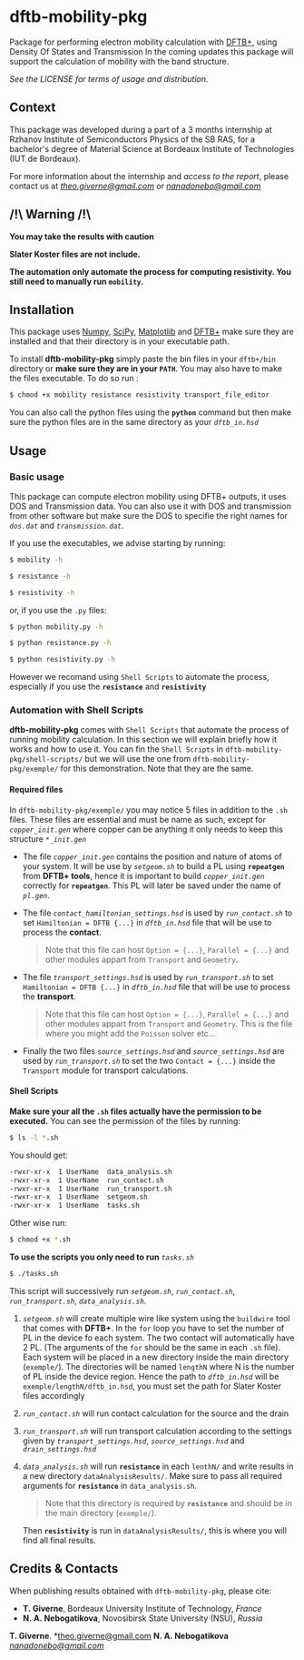 # dftb-mobility-pkg

Package for performing electron mobility calculation with [DFTB+](https://github.com/dftbplus/dftbplus "DFTB+ GitHub page"), using Density Of States and Transmission
In the coming updates this package will support the calculation of mobility with the band structure.

*See the LICENSE for terms of usage and distribution.*
## Context

This package was developed during a part of a 3 months internship at Rzhanov Institute of Semiconductors Physics of the SB RAS, for a bachelor's degree of Material Science at Bordeaux Institute of Technologies (IUT de Bordeaux).

For more information about the internship and *access to the report*, please contact us at *theo.giverne@gmail.com* or *nanadonebo@gmail.com* 
## /!\\ Warning /!\\
**You may take the results with caution**

**Slater Koster files are not include.**

**The automation only automate the process for computing resistivity. You still need to manually run `mobility`.**
## Installation
This package uses [Numpy](https://numpy.org/install/ "Numpy's install page"), [SciPy](https://www.scipy.org/install.html "SciPy install page"), [Matplotlib](https://matplotlib.org/stable/users/installing.html "Matplotlib install page") and [DFTB+](https://github.com/dftbplus/dftbplus "DFTB+ GitHub page") make sure they are installed and that their directory is in your executable path.

To install **dftb-mobility-pkg** simply paste the bin files in your `dftb+/bin` directory or **make sure they are in your `PATH`**.
You may also have to make the files executable. To do so run :
```bash
$ chmod +x mobility resistance resistivity transport_file_editor
```

You can also call the python files using the **`python`** command but then make sure the python files are in the same directory as your _`dftb_in.hsd`_

## Usage

### Basic usage
This package can compute electron mobility using DFTB+ outputs, it uses DOS and Transmission data.
You can also use it with DOS and transmission from other software but make sure the DOS to specifie the right names for _`dos.dat`_ and _`transmission.dat`_.

If you use the executables, we advise starting by running:
```bash
$ mobility -h
```
```bash
$ resistance -h
```
```bash
$ resistivity -h
```
or, if you use the `.py` files:
```bash
$ python mobility.py -h
```
```bash
$ python resistance.py -h
```
```bash
$ python resistivity.py -h
```
However we recomand using `Shell Scripts` to automate the process, especially if you use the **`resistance`** and **`resistivity`**

### Automation with Shell Scripts

**dftb-mobility-pkg** comes with `Shell Scripts` that automate the process of running mobility calculation. In this section we will explain briefly how it works and how to use it.
You can fin the `Shell Scripts` in `dftb-mobility-pkg/shell-scripts/` but we will use the one from `dftb-mobility-pkg/exemple/` for this demonstration. Note that they are the same.

#### Required files
In `dftb-mobility-pkg/exemple/` you may notice 5 files in addition to the `.sh` files. These files are essential and must be name as such, except for _`copper_init.gen`_ where copper can be anything it only needs to keep this structure _`*_init.gen`_

*   The file _`copper_init.gen`_ contains the position and nature of atoms of your system. It will be use by _`setgeom.sh`_ to build a PL using **`repeatgen`** from **DFTB+ tools**, hence it is important to build _`copper_init.gen`_ correctly for **`repeatgen`**. This PL will later be saved under the name of _`pl.gen`_.

*   The file _`contact_hamiltonian_settings.hsd`_ is used by _`run_contact.sh`_ to set `Hamiltonian = DFTB {...}` in _`dftb_in.hsd`_ file that will be use to process the **contact**.
    >Note that this file can host `Option = {...}`, `Parallel = {...}` and other modules appart from `Transport` and `Geometry`.

*   The file _`transport_settings.hsd`_ is used by _`run_transport.sh`_ to set  `Hamiltonian = DFTB {...}` in _`dftb_in.hsd`_ file that will be use to process the **transport**.
    >Note that this file can host `Option = {...}`, `Parallel = {...}` and other modules appart from `Transport` and `Geometry`. This is the file where you might add the `Poisson` solver etc...

*   Finally the two files _`source_settings.hsd`_ and _`source_settings.hsd`_ are used by _`run_transport.sh`_ to set the two `Contact = {...}` inside the `Transport` module for transport calculations.

#### Shell Scripts
**Make sure your all the `.sh` files actually have the permission to be executed.**
You can see the permission of the files by running:
```bash
$ ls -l *.sh
```
You should get:
```bash
-rwxr-xr-x  1 UserName  data_analysis.sh
-rwxr-xr-x  1 UserName  run_contact.sh
-rwxr-xr-x  1 UserName  run_transport.sh
-rwxr-xr-x  1 UserName  setgeom.sh
-rwxr-xr-x  1 UserName  tasks.sh
```
Other wise run:
```bash
$ chmod +x *.sh
```

**To use the scripts you only need to run** _`tasks.sh`_
```bash
$ ./tasks.sh
```
This script will successively run _`setgeom.sh`_, _`run_contact.sh`_, _`run_transport.sh`_, _`data_analysis.sh`_.

1.  _`setgeom.sh`_ will create multiple wire like system using the `buildwire` tool that comes with **DFTB+**. In the `for` loop you have to set the number of PL in the device fo each system. The two contact will automatically have 2 PL. (The arguments of the `for` should be the same in each `.sh` file).
Each system will be placed in a new directory inside the main directory (`exemple/`). The directories will be named `lengthN` where N is the number of PL inside the device region.
Hence the path to  _`dftb_in.hsd`_ will be `exemple/lengthN/dftb_in.hsd`, you must set the path for Slater Koster files accordingly

2.  _`run_contact.sh`_ will run contact calculation for the source and the drain

3.  _`run_transport.sh`_ will run transport calculation according to the settings given by _`transport_settings.hsd`_, _`source_settings.hsd`_ and _`drain_settings.hsd`_

4.  _`data_analysis.sh`_ will run **`resistance`** in each `lenthN/` and write results in a new directory `dataAnalysisResults/`. Make sure to pass all required arguments for **`resistance`** in `data_analysis.sh`.
    >Note that this directory is required by **`resistance`** and should be in the main directory (`exemple/`).

    Then **`resistivity`** is run in `dataAnalysisResults/`, this is where you will find all final results.

## Credits & Contacts
When publishing results obtained with `dftb-mobility-pkg`, please cite:

*   **T. Giverne**, Bordeaux University Institute of Technology, _France_  
*   **N. A. Nebogatikova**, Novosibirsk State University (NSU), _Russia_

 **T. Giverne**.         *theo.giverne@gmail.com
 **N. A. Nebogatikova**  *nanadonebo@gmail.com*
